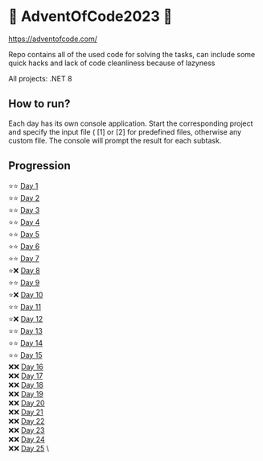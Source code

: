 # 🎄 AdventOfCode2023 🎄
https://adventofcode.com/

Repo contains all of the used code for solving the tasks, can include some quick hacks and lack of code cleanliness because of lazyness

All projects: .NET 8

## How to run?
Each day has its own console application. Start the corresponding project and specify the input file ( [1] or [2] for predefined files, 
otherwise any custom file. The console will prompt the result for each subtask. 

## Progression
:star::star: [Day  1](/AdventOfCode2023/Day01) \
:star::star: [Day  2](/AdventOfCode2023/Day02) \
:star::star: [Day  3](/AdventOfCode2023/Day03) \
:star::star: [Day  4](/AdventOfCode2023/Day04) \
:star::star: [Day  5](/AdventOfCode2023/Day05) \
:star::star: [Day  6](/AdventOfCode2023/Day06) \
:star::star: [Day  7](/AdventOfCode2023/Day07) \
:star::x: [Day  8](/AdventOfCode2023/Day08) \
:star::star: [Day  9](/AdventOfCode2023/Day09) \
:star::x: [Day 10](/AdventOfCode2023/Day10) \
:star::star: [Day 11](/AdventOfCode2023/Day11) \
:star::x: [Day 12](/AdventOfCode2023/Day12) \
:star::star: [Day 13](/AdventOfCode2023/Day13) \
:star::star: [Day 14](/AdventOfCode2023/Day14) \
:star::star: [Day 15](/AdventOfCode2023/Day15) \
:x::x: [Day 16](/AdventOfCode2023/Day16) \
:x::x: [Day 17](/AdventOfCode2023/Day17) \
:x::x: [Day 18](/AdventOfCode2023/Day18) \
:x::x: [Day 19](/AdventOfCode2023/Day19) \
:x::x: [Day 20](/AdventOfCode2023/Day20) \
:x::x: [Day 21](/AdventOfCode2023/Day21) \
:x::x: [Day 22](/AdventOfCode2023/Day22) \
:x::x: [Day 23](/AdventOfCode2023/Day23) \
:x::x: [Day 24](/AdventOfCode2023/Day24) \
:x::x: [Day 25](/AdventOfCode2023/Day25) \
